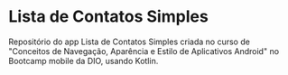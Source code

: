 # Lista de Contatos Simples
 Repositório do app Lista de Contatos Simples criada no curso de "Conceitos de Navegação, Aparência e Estilo de Aplicativos Android" no Bootcamp mobile da DIO, usando Kotlin.
